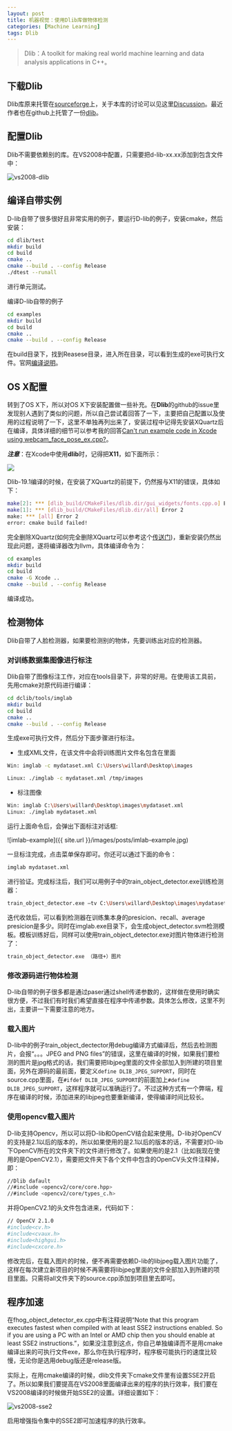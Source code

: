 ```yaml
---
layout: post
title: 机器视觉：使用Dlib库做物体检测
categories: [Machine Learning]
tags: Dlib
---
```


> Dlib：A toolkit for making real world machine learning and data analysis applications in C++。  

## 下载Dlib

Dlib库原来托管在[sourceforge](http://sourceforge.net/projects/dclib/files/latest/download)上，关于本库的讨论可以见这里[Discussion](http://sourceforge.net/p/dclib/discussion/)。最近作者也在github上托管了一份[dlib](https://github.com/davisking/dlib)。

## 配置Dlib

Dlib不需要依赖别的库。在VS2008中配置，只需要把d-lib-xx.xx添加到包含文件中：

![vs2008-dlib](http://yongyuan.name/imgs/posts/vs2008_dlib.jpg)

## 编译自带实例

D-lib自带了很多很好且非常实用的例子，要运行D-lib的例子，安装cmake，然后安装：

```sh
cd dlib/test
mkdir build
cd build
cmake ..
cmake --build . --config Release
./dtest --runall
```

进行单元测试。

编译D-lib自带的例子

```sh
cd examples
mkdir build
cd build
cmake ..
cmake --build . --config Release
```

在build目录下，找到Reasese目录，进入所在目录，可以看到生成的exe可执行文件。官网[编译说明](http://dlib.net/compile.html)。

## OS X配置

转到了OS X下，所以对OS X下安装配置做一些补充。在**Dlib**的github的issue里发现别人遇到了类似的问题，所以自己尝试着回答了一下，主要把自己配置以及使用的过程说明了一下，这里不单独再列出来了，安装过程中记得先安装XQuartz后在编译，具体详细的细节可以参考我的回答[Can't run example code in Xcode using webcam_face_pose_ex.cpp?](https://github.com/davisking/dlib/issues/57)。

***注意***：在Xcode中使用**dlib**时，记得把**X11**，如下面所示：

![](http://yongyuan.name/imgs/posts/x11.png)

Dlib-19.1编译的时候，在安装了XQuartz的前提下，仍然报与X11的错误，具体如下：

```sh
make[2]: *** [dlib_build/CMakeFiles/dlib.dir/gui_widgets/fonts.cpp.o] Error 1
make[1]: *** [dlib_build/CMakeFiles/dlib.dir/all] Error 2
make: *** [all] Error 2
error: cmake build failed!
```
完全删除XQuartz(如何完全删除XQuartz可以参考这个[传送门](https://gist.github.com/tonymtz/714e73ccb79e21c4fc9c))，重新安装仍然出现此问题，遂将编译器改为llvm，具体编译命令为：

```sh
cd examples
mkdir build
cd build
cmake -G Xcode ..
cmake --build . --config Release
```
编译成功。


## 检测物体

Dlib自带了人脸检测器，如果要检测别的物体，先要训练出对应的检测器。

### 对训练数据集图像进行标注

Dlib自带了图像标注工作，对应在tools目录下，非常的好用。在使用该工具前，先用cmake对原代码进行编译：

```sh
cd dclib/tools/imglab
mkdir build
cd build
cmake ..
cmake --build . --config Release
```

生成exe可执行文件，然后分下面步骤进行标注。

- 生成XML文件，在该文件中会将训练图片文件名包含在里面

```sh
Win: imglab -c mydataset.xml C:\Users\willard\Desktop\images

Linux: ./imglab -c mydataset.xml /tmp/images
```

- 标注图像

```sh
Win: imglab C:\Users\willard\Desktop\images\mydataset.xml
Linux: ./imglab mydataset.xml
```

运行上面命令后，会弹出下面标注对话框:

![imlab-example]({{ site.url }}/images/posts/imlab-example.jpg)

一旦标注完成，点击菜单保存即可。你还可以通过下面的命令：

```sh
imglab mydataset.xml
```

进行验证。完成标注后，我们可以用例子中的train_object_detector.exe训练检测器：

```sh
train_object_detector.exe –tv C:\Users\willard\Desktop\images\mydataset.xml
```

迭代收敛后，可以看到检测器在训练集本身的presicion、recall、average presicion是多少。同时在imglab.exe目录下，会生成object_detector.svm检测模板。模板训练好后，同样可以使用train_object_detector.exe对图片物体进行检测了：

```sh
train_object_detector.exe （路径+）图片
```

### 修改源码进行物体检测

D-lib自带的例子很多都是通过paser通过shell传递参数的，这样做在使用时确实很方便，不过我们有时我们希望直接在程序中传递参数。具体怎么修改，这里不列出，主要讲一下需要注意的地方。

### 载入图片

D-lib中的例子train_object_dectector用debug编译方式编译后，然后去检测图片，会报“。。。JPEG and PNG files”的错误，这里在编译的时候，如果我们要检测的图片是jpg格式的话，我们需要把libjpeg里面的文件全部加入到所建的项目里面，另外在源码的最前面，要定义`define DLIB_JPEG_SUPPORT`，同时在source.cpp里面，在`#ifdef DLIB_JPEG_SUPPORT`的前面加上`#define DLIB_JPEG_SUPPORT`，这样程序就可以准确运行了。不过这种方式有一个弊端，程序在编译的时候，添加进来的libjpeg也要重新编译，使得编译时间比较长。

### 使用opencv载入图片

D-lib支持Opencv，所以可以将D-lib和OpenCV结合起来使用。D-lib对OpenCV的支持是2.1以后的版本的，所以如果使用的是2.1以后的版本的话，不需要对D-lib下OpenCV所在的文件夹下的文件进行修改了。如果使用的是2.1（比如我现在使用的是OpenCV2.1），需要把文件夹下各个文件中包含的OpenCV头文件注释掉，即：

```sh
//Dlib dafault
//#include <opencv2/core/core.hpp>
//#include <opencv2/core/types_c.h>
```

并将OpenCV2.1的头文件包含进来，代码如下：

```sh
// OpenCV 2.1.0
#include<cv.h>
#include<cvaux.h>
#include<highgui.h>
#include<cxcore.h>
```

修改完后，在载入图片的时候，便不再需要依赖D-lib的libjpeg载入图片功能了，这样在每次建立新项目的时候不再需要将libjpeg里面的文件全部加入到所建的项目里面。只需将all文件夹下的source.cpp添加到项目里去即可。

## 程序加速

在fhog_object_detector_ex.cpp中有注释说明“Note that this program executes fastest when compiled with at least SSE2 instructions enabled.  So if you are using a PC with an Intel or AMD chip then you should enable at least SSE2 instructions.”，如果没注意到这点，你自己单独编译而不是用cmake编译出来的可执行文件exe，那么你在执行程序时，程序极可能执行的速度比较慢，无论你是选用debug版还是release版。

实际上，在用cmake编译的时候，dlib文件夹下cmake文件里有设置SSE2开启了。所以如果我们要提高在VS2008里面编译出来的程序的执行效率，我们要在VS2008编译的时候做开始SSE2的设置。详细设置如下：

![vs2008-sse2](http://yongyuan.name/imgs/posts/vs2008_sse2.jpg)

启用增强指令集中的SSE2即可加速程序的执行效率。
